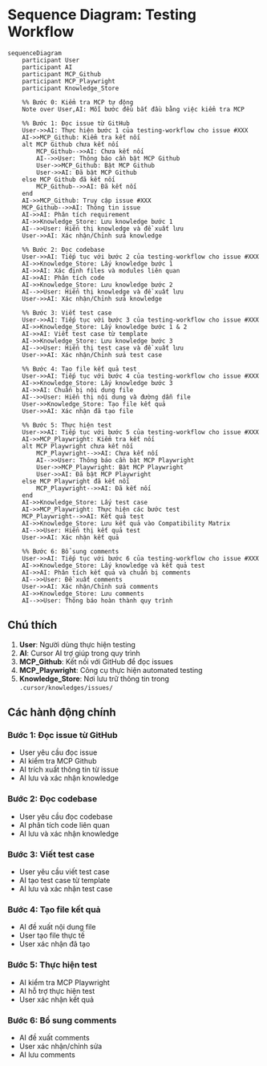# Sequence Diagram: Testing Workflow

```mermaid
sequenceDiagram
    participant User
    participant AI
    participant MCP_Github
    participant MCP_Playwright
    participant Knowledge_Store
    
    %% Bước 0: Kiểm tra MCP tự động
    Note over User,AI: Mỗi bước đều bắt đầu bằng việc kiểm tra MCP
    
    %% Bước 1: Đọc issue từ GitHub
    User->>AI: Thực hiện bước 1 của testing-workflow cho issue #XXX
    AI->>MCP_Github: Kiểm tra kết nối
    alt MCP Github chưa kết nối
        MCP_Github-->>AI: Chưa kết nối
        AI-->>User: Thông báo cần bật MCP Github
        User->>MCP_Github: Bật MCP Github
        User->>AI: Đã bật MCP Github
    else MCP Github đã kết nối
        MCP_Github-->>AI: Đã kết nối
    end
    AI->>MCP_Github: Truy cập issue #XXX
    MCP_Github-->>AI: Thông tin issue
    AI->>AI: Phân tích requirement
    AI->>Knowledge_Store: Lưu knowledge bước 1
    AI-->>User: Hiển thị knowledge và đề xuất lưu
    User->>AI: Xác nhận/Chỉnh sửa knowledge
    
    %% Bước 2: Đọc codebase
    User->>AI: Tiếp tục với bước 2 của testing-workflow cho issue #XXX
    AI->>Knowledge_Store: Lấy knowledge bước 1
    AI->>AI: Xác định files và modules liên quan
    AI->>AI: Phân tích code
    AI->>Knowledge_Store: Lưu knowledge bước 2
    AI-->>User: Hiển thị knowledge và đề xuất lưu
    User->>AI: Xác nhận/Chỉnh sửa knowledge
    
    %% Bước 3: Viết test case
    User->>AI: Tiếp tục với bước 3 của testing-workflow cho issue #XXX
    AI->>Knowledge_Store: Lấy knowledge bước 1 & 2
    AI->>AI: Viết test case từ template
    AI->>Knowledge_Store: Lưu knowledge bước 3
    AI-->>User: Hiển thị test case và đề xuất lưu
    User->>AI: Xác nhận/Chỉnh sửa test case
    
    %% Bước 4: Tạo file kết quả test
    User->>AI: Tiếp tục với bước 4 của testing-workflow cho issue #XXX
    AI->>Knowledge_Store: Lấy knowledge bước 3
    AI->>AI: Chuẩn bị nội dung file
    AI-->>User: Hiển thị nội dung và đường dẫn file
    User->>Knowledge_Store: Tạo file kết quả
    User->>AI: Xác nhận đã tạo file
    
    %% Bước 5: Thực hiện test
    User->>AI: Tiếp tục với bước 5 của testing-workflow cho issue #XXX
    AI->>MCP_Playwright: Kiểm tra kết nối
    alt MCP Playwright chưa kết nối
        MCP_Playwright-->>AI: Chưa kết nối
        AI-->>User: Thông báo cần bật MCP Playwright
        User->>MCP_Playwright: Bật MCP Playwright
        User->>AI: Đã bật MCP Playwright
    else MCP Playwright đã kết nối
        MCP_Playwright-->>AI: Đã kết nối
    end
    AI->>Knowledge_Store: Lấy test case
    AI->>MCP_Playwright: Thực hiện các bước test
    MCP_Playwright-->>AI: Kết quả test
    AI->>Knowledge_Store: Lưu kết quả vào Compatibility Matrix
    AI-->>User: Hiển thị kết quả test
    User->>AI: Xác nhận kết quả
    
    %% Bước 6: Bổ sung comments
    User->>AI: Tiếp tục với bước 6 của testing-workflow cho issue #XXX
    AI->>Knowledge_Store: Lấy knowledge và kết quả test
    AI->>AI: Phân tích kết quả và chuẩn bị comments
    AI-->>User: Đề xuất comments
    User->>AI: Xác nhận/Chỉnh sửa comments
    AI->>Knowledge_Store: Lưu comments
    AI-->>User: Thông báo hoàn thành quy trình
```

## Chú thích

1. **User**: Người dùng thực hiện testing
2. **AI**: Cursor AI trợ giúp trong quy trình
3. **MCP_Github**: Kết nối với GitHub để đọc issues
4. **MCP_Playwright**: Công cụ thực hiện automated testing
5. **Knowledge_Store**: Nơi lưu trữ thông tin trong `.cursor/knowledges/issues/`

## Các hành động chính

### Bước 1: Đọc issue từ GitHub
- User yêu cầu đọc issue
- AI kiểm tra MCP Github
- AI trích xuất thông tin từ issue
- AI lưu và xác nhận knowledge

### Bước 2: Đọc codebase
- User yêu cầu đọc codebase
- AI phân tích code liên quan
- AI lưu và xác nhận knowledge

### Bước 3: Viết test case
- User yêu cầu viết test case
- AI tạo test case từ template
- AI lưu và xác nhận test case

### Bước 4: Tạo file kết quả
- AI đề xuất nội dung file
- User tạo file thực tế
- User xác nhận đã tạo

### Bước 5: Thực hiện test
- AI kiểm tra MCP Playwright
- AI hỗ trợ thực hiện test
- User xác nhận kết quả

### Bước 6: Bổ sung comments
- AI đề xuất comments
- User xác nhận/chỉnh sửa
- AI lưu comments